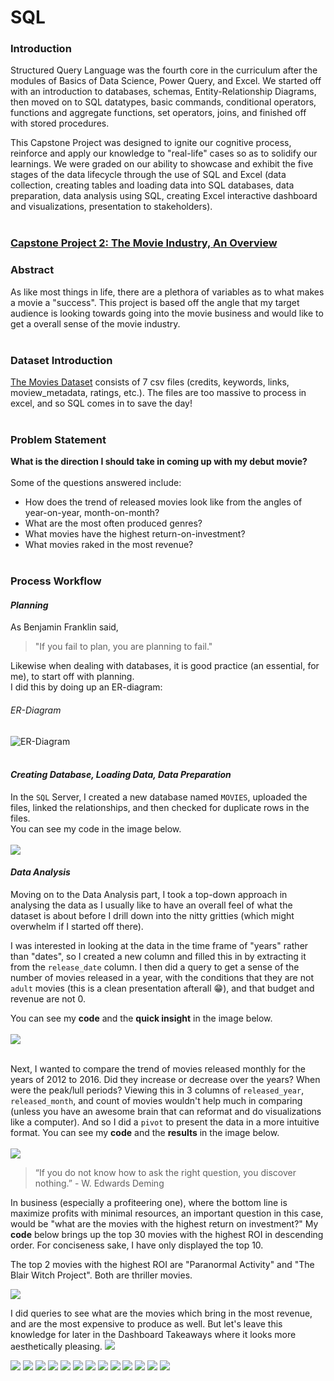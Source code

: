 # SQL

### Introduction
Structured Query Language was the fourth core in the curriculum after the modules of Basics of Data Science, Power Query, and Excel. We started off with an introduction to databases, schemas, Entity-Relationship Diagrams, then moved on to SQL datatypes, basic commands, conditional operators, functions and aggregate functions, set operators, joins, and  finished off with stored procedures.

This Capstone Project was designed to ignite our cognitive process, reinforce and apply our knowledge to "real-life" cases so as to solidify our learnings. We were graded on our ability to showcase and exhibit the five stages of the data lifecycle through the use of SQL and Excel (data collection, creating tables and loading data into SQL databases, data preparation, data analysis using SQL, creating Excel interactive dashboard and visualizations, presentation to stakeholders).</br></br>

### [Capstone Project 2: The Movie Industry, An Overview](https://github.com/TheWorldAtMyFingerTips/My_Projects/blob/main/SQL/Movies.sql)

### Abstract
As like most things in life, there are a plethora of variables as to what makes a movie a "success". This project is based off the angle that my target audience is looking towards going into the movie business and would like to get a overall sense of the movie industry.</br></br>

### Dataset Introduction
[The Movies Dataset](https://www.kaggle.com/rounakbanik/the-movies-dataset) consists of 7 csv files (credits, keywords, links, moview_metadata, ratings, etc.). The files are too massive to process in excel, and so SQL comes in to save the day!</br></br>

### Problem Statement
**What is the direction I should take in coming up with my debut movie?** </br></br>
Some of the questions answered include:
* How does the trend of released movies look like from the angles of year-on-year, month-on-month?
* What are the most often produced genres?
* What movies have the highest return-on-investment?
* What movies raked in the most revenue?</br></br>

### Process Workflow
#### *Planning*
As Benjamin Franklin said,
> "If you fail to plan, you are planning to fail."

Likewise when dealing with databases, it is good practice (an essential, for me), to start off with planning.</br>
I did this by doing up an ER-diagram:

###### ER-Diagram
![ER-Diagram](https://github.com/TheWorldAtMyFingerTips/My_Projects/blob/main/SQL/images/ER-Diagram.JPG)</br></br>

#### *Creating Database, Loading Data, Data Preparation*
In the `SQL` Server, I created a new database named `MOVIES`, uploaded the files, linked the relationships, and then checked for duplicate rows in the files. </br>
You can see my code in the image below.</br></br>
![](https://github.com/TheWorldAtMyFingerTips/My_Projects/blob/main/SQL/images/2.%20Process%20-%20Creating%20Database%2C%20Loading%20Data%2C%20Data%20Preparation.png)</br>

#### *Data Analysis*
Moving on to the Data Analysis part, I took a top-down approach in analysing the data as I usually like to have an overall feel of what the dataset is about before I drill down into the nitty gritties (which might overwhelm if I started off there).

I was interested in looking at the data in the time frame of "years" rather than "dates", so I created a new column and filled this in by extracting it from the `release_date` column. I then did a query to get a sense of the number of movies released in a year, with the conditions that they are not `adult` movies (this is a clean presentation afterall :grin:), and that budget and revenue are not 0.

You can see my **code** and the **quick insight** in the image below.</br></br>
![](https://github.com/TheWorldAtMyFingerTips/My_Projects/blob/main/SQL/images/3.%20Data_Analysis_1.png)</br></br>

Next, I wanted to compare the trend of movies released monthly for the years of 2012 to 2016. Did they increase or decrease over the years? When were the peak/lull periods? Viewing this in 3 columns of `released_year`, `released_month`, and count of movies wouldn't help much in comparing (unless you have an awesome brain that can reformat and do visualizations like a computer). And so I did a `pivot` to present the data in a more intuitive format. You can see my **code** and the **results** in the image below.</br></br>
![](https://github.com/TheWorldAtMyFingerTips/My_Projects/blob/main/SQL/images/4.%20Data%20Analysis_2.png)</br>

> “If you do not know how to ask the right question, you discover nothing.” - W. Edwards Deming

In business (especially a profiteering one), where the bottom line is maximize profits with minimal resources, an important question in this case, would be "what are the movies with the highest return on investment?" My **code** below brings up the top 30 movies with the highest ROI in descending order. For conciseness sake, I have only displayed the top 10.

The top 2 movies with the highest ROI are "Paranormal Activity" and "The Blair Witch Project". Both are thriller movies.

![](https://github.com/TheWorldAtMyFingerTips/My_Projects/blob/main/SQL/images/5.%20Data%20Analysis_3.png)

I did queries to see what are the movies which bring in the most revenue, and are the most expensive to produce as well. But let's leave this knowledge for later in the Dashboard Takeaways where it looks more aesthetically pleasing.
![](https://github.com/TheWorldAtMyFingerTips/My_Projects/blob/main/SQL/images/SQL%20code%20for%20highest%20revenue%20and%20cost.JPG)


![](https://github.com/TheWorldAtMyFingerTips/My_Projects/blob/main/SQL/images/6.%20Data%20Analysis_4.png)
![](https://github.com/TheWorldAtMyFingerTips/My_Projects/blob/main/SQL/images/7.%20Data%20Analysis_5.png)
![](https://github.com/TheWorldAtMyFingerTips/My_Projects/blob/main/SQL/images/8.%20Data_Manipulation_1.png)
![](https://github.com/TheWorldAtMyFingerTips/My_Projects/blob/main/SQL/images/9.%20Data_Manipulation_2.png)
![](https://github.com/TheWorldAtMyFingerTips/My_Projects/blob/main/SQL/images/10.%20Data_Manipulation_3.png)
![](https://github.com/TheWorldAtMyFingerTips/My_Projects/blob/main/SQL/images/11.%20Process%20-%20Import%20data%20into%20Excel.png)
![](https://github.com/TheWorldAtMyFingerTips/My_Projects/blob/main/SQL/images/12.%20Dashboard_Takeaways_1.png)
![](https://github.com/TheWorldAtMyFingerTips/My_Projects/blob/main/SQL/images/13.%20Dashboard_Takeaways_2.png)
![](https://github.com/TheWorldAtMyFingerTips/My_Projects/blob/main/SQL/images/14.%20Dashboard_Takeaways_3.png)
![](https://github.com/TheWorldAtMyFingerTips/My_Projects/blob/main/SQL/images/15.%20Dashboard_Takeaways_4.png)
![](https://github.com/TheWorldAtMyFingerTips/My_Projects/blob/main/SQL/images/16.%20Dashboard_Takeaways_5.png)
![](https://github.com/TheWorldAtMyFingerTips/My_Projects/blob/main/SQL/images/17.%20Dashboard_Takeaways_6.png)
![](https://github.com/TheWorldAtMyFingerTips/My_Projects/blob/main/SQL/images/18.%20Dashboard_Takeaways_7.png)


